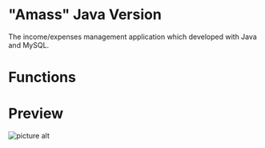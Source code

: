 # "Amass" Java Version
The income/expenses management application which developed with Java and MySQL.

# Functions


# Preview
![picture alt](https://github.com/SlickleZ/amass-java/blob/main/res/Amass_Java/200x150.jpg?raw=true)
